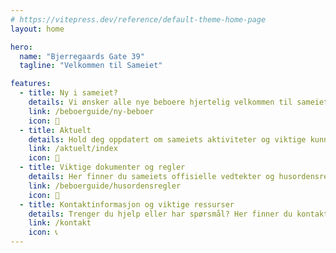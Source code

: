 ```yaml
---
# https://vitepress.dev/reference/default-theme-home-page
layout: home

hero:
  name: "Bjerregaards Gate 39"
  tagline: "Velkommen til Sameiet"

features:
  - title: Ny i sameiet?
    details: Vi ønsker alle nye beboere hjertelig velkommen til sameiet. For å hjelpe deg med å komme raskt i gang, har vi samlet nyttig informasjon for deg.
    link: /beboerguide/ny-beboer
    icon: 🏡
  - title: Aktuelt
    details: Hold deg oppdatert om sameiets aktiviteter og viktige kunngjøringer her.
    link: /aktuelt/index
    icon: 📢
  - title: Viktige dokumenter og regler
    details: Her finner du sameiets offisielle vedtekter og husordensregler. Disse dokumentene gir retningslinjer for sameiets drift og boforhold.
    link: /beboerguide/husordensregler
    icon: 📜
  - title: Kontaktinformasjon og viktige ressurser
    details: Trenger du hjelp eller har spørsmål? Her finner du kontaktinformasjonen til sameiets styre
    link: /kontakt
    icon: 📞
---
```

